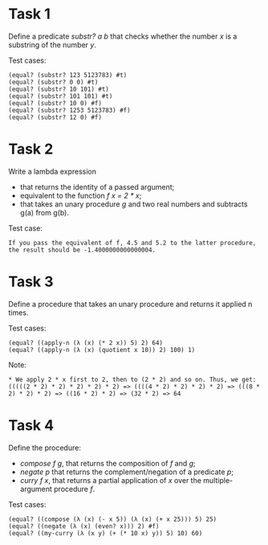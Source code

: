 # Task 1
Define a predicate *substr? a b* that checks whether the number *x* is a substring of the number *y*.

Test cases:

    (equal? (substr? 123 5123783) #t)
    (equal? (substr? 0 0) #t)
    (equal? (substr? 10 101) #t)
    (equal? (substr? 101 101) #t)
    (equal? (substr? 10 0) #f)
    (equal? (substr? 1253 5123783) #f)
    (equal? (substr? 12 0) #f)

# Task 2
Write a lambda expression

 - that returns the identity of a passed argument;
 - equivalent to the function *f x = 2 * x*;
 - that takes an unary procedure *g* and two real numbers and subtracts g(a) from g(b).

Test case:

    If you pass the equivalent of f, 4.5 and 5.2 to the latter procedure, the result should be -1.4000000000000004.

# Task 3
Define a procedure that takes an unary procedure and returns it applied n times.

Test cases:

    (equal? ((apply-n (λ (x) (* 2 x)) 5) 2) 64)
    (equal? ((apply-n (λ (x) (quotient x 10)) 2) 100) 1)

Note:

    * We apply 2 * x first to 2, then to (2 * 2) and so on. Thus, we get: (((((2 * 2) * 2) * 2) * 2) * 2) => ((((4 * 2) * 2) * 2) * 2) => (((8 * 2) * 2) * 2) => ((16 * 2) * 2) => (32 * 2) => 64

# Task 4
Define the procedure:
 - *compose f g*, that returns the composition of *f* and *g*;
 - *negate p* that returns the complement/negation of a predicate *p*;
  - *curry f x*, that returns a partial application of *x* over the multiple-argument procedure *f*.

Test cases:

    (equal? ((compose (λ (x) (- x 5)) (λ (x) (+ x 25))) 5) 25)
    (equal? ((negate (λ (x) (even? x))) 2) #f)
    (equal? ((my-curry (λ (x y) (+ (* 10 x) y)) 5) 10) 60)